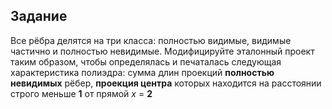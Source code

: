 ## Задание
Все рёбра делятся на три класса: полностью видимые, видимые частично и полностью невидимые. Модифицируйте эталонный проект таким образом, чтобы определялась и печаталась следующая характеристика полиэдра: сумма длин проекций **полностью невидимых** рёбер, **проекция центра** которых находится на расстоянии строго меньше **1** от прямой _x_ = **2**
